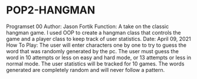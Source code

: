 # POP2-HANGMAN
Programset 00
Author: Jason Fortik
Function: A take on the classic hangman game. I used OOP to create a hangman class that controls the game and a player class to keep track of user statistics. 
Date: April 09, 2021
How To Play: The user will enter characters one by one to try to guess the word that was randomly generated by the pc. 
The user must guess the word in 10 attempts or less on easy and hard mode, or 13 attempts or less in normal mode. 
The user statistics will be tracked for 10 games. The words generated are completely random and will never follow a pattern.
